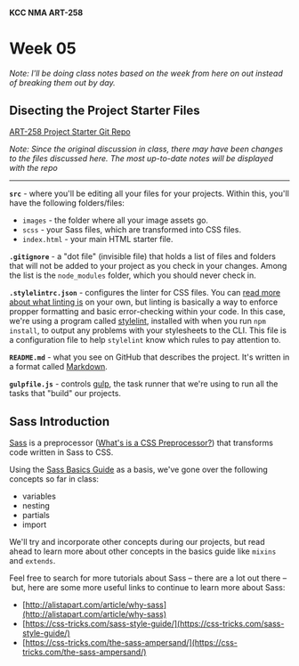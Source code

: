 #### KCC NMA ART-258
# Week 05

_Note: I'll be doing class notes based on the week from here on out instead of breaking them out by day._

## Disecting the Project Starter Files

[ART-258 Project Starter Git Repo](https://github.com/simplesessions/kcc-nma-art258-starter)

_Note: Since the original discussion in class, there may have been changes to the files discussed here. The most up-to-date notes will be displayed with the repo_

----

__`src`__ - where you'll be editing all your files for your projects. Within this, you'll have the following folders/files:

- `images` - the folder where all your image assets go.
- `scss` - your Sass files, which are transformed into CSS files.
- `index.html` - your main HTML starter file.

__`.gitignore`__ - a "dot file" (invisible file) that holds a list of files and folders that will not be added to your project as you check in your changes. Among the list is the `node_modules` folder, which you should never check in.

__`.stylelintrc.json`__ - configures the linter for CSS files. You can [read more about what linting is](https://en.wikipedia.org/wiki/Lint_%28software%29) on your own, but linting is basically a way to enforce propper formatting and basic error-checking within your code. In this case, we're using a program called [stylelint](http://stylelint.io), installed with when you run `npm install`, to output any problems with your stylesheets to the CLI. This file is a configuration file to help `stylelint` know which rules to pay attention to.

__`README.md`__ - what you see on GitHub that describes the project. It's written in a format called [Markdown](https://help.github.com/articles/basic-writing-and-formatting-syntax/).

__`gulpfile.js`__ - controls [gulp](http://gulpjs.com), the task runner that we're using to run all the tasks that "build" our projects.

## Sass Introduction

[Sass](http://sass-lang.com) is a preprocessor ([What's is a CSS Preprocessor?](https://drupalize.me/videos/what-css-preprocessor?p=1175)) that transforms code written in Sass to CSS.

Using the [Sass Basics Guide](http://sass-lang.com/guide) as a basis, we've gone over the following concepts so far in class:

- variables
- nesting
- partials
- import

We'll try and incorporate other concepts during our projects, but read ahead to learn more about other concepts in the basics guide like `mixins` and `extends`. 

Feel free to search for more tutorials about Sass – there are a lot out there – but, here are some more useful links to continue to learn more about Sass:

- [http://alistapart.com/article/why-sass](http://alistapart.com/article/why-sass)
- [https://css-tricks.com/sass-style-guide/](https://css-tricks.com/sass-style-guide/)
- [https://css-tricks.com/the-sass-ampersand/](https://css-tricks.com/the-sass-ampersand/)

